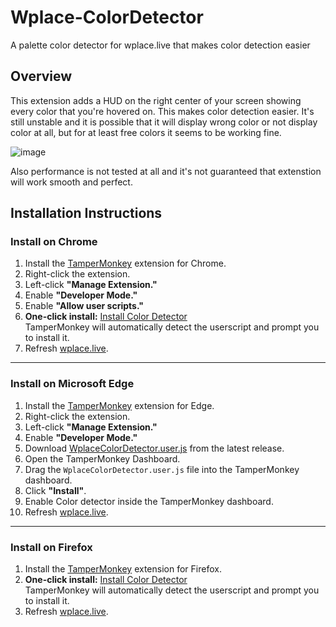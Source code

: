 # Wplace-ColorDetector
A palette color detector for wplace.live that makes color detection easier

## Overview

This extension adds a HUD on the right center of your screen showing every color that you're hovered on. This makes color detection easier. It's still unstable and it is possible that it will display wrong color or not display color at all, but for at least free colors it seems to be working fine.

![image](https://github.com/user-attachments/assets/7bef49fb-a8d5-44c1-bbfe-20332439944e)

Also performance is not tested at all and it's not guaranteed that extenstion will work smooth and perfect.

## Installation Instructions

### Install on Chrome

1. Install the [TamperMonkey](https://chromewebstore.google.com/detail/tampermonkey/dhdgffkkebhmkfjojejmpbldmpobfkfo) extension for Chrome.
2. Right-click the extension.  
3. Left-click **"Manage Extension."**  
4. Enable **"Developer Mode."**  
5. Enable **"Allow user scripts."**
6. **One-click install:** [Install Color Detector](https://github.com/sukui24/Wplace-ColorDetector/releases/download/v0.1.0/WplaceColorDetector.user.js)  
   TamperMonkey will automatically detect the userscript and prompt you to install it.
7. Refresh [wplace.live](https://wplace.live/).

---

### Install on Microsoft Edge

1. Install the [TamperMonkey](https://microsoftedge.microsoft.com/addons/detail/iikmkjmpaadaobahmlepeloendndfphd) extension for Edge.  
2. Right-click the extension.
3. Left-click **"Manage Extension."**  
4. Enable **"Developer Mode."**  
5. Download [WplaceColorDetector.user.js](https://github.com/sukui24/Wplace-ColorDetector/releases/) from the latest release.
6. Open the TamperMonkey Dashboard.  
7. Drag the `WplaceColorDetector.user.js` file into the TamperMonkey dashboard.
8. Click **"Install"**.  
9. Enable Color detector inside the TamperMonkey dashboard.  
10. Refresh [wplace.live](https://wplace.live/).

---

### Install on Firefox

1. Install the [TamperMonkey](https://addons.mozilla.org/en-US/firefox/addon/tampermonkey/) extension for Firefox.
2. **One-click install:** [Install Color Detector](https://github.com/sukui24/Wplace-ColorDetector/releases/download/v0.1.0/WplaceColorDetector.user.js)  
   TamperMonkey will automatically detect the userscript and prompt you to install it.
3. Refresh [wplace.live](https://wplace.live/).

